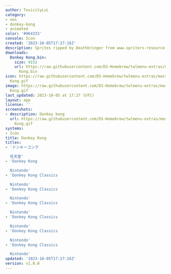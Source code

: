 ```yaml
---
author: ToxicityLvL
category:
- nes
- donkey-kong
- animated
color: '#964333'
console: Icon
created: '2023-10-05T17:27:16Z'
description: Sprites ripped by Deathbringer from www.spriters-resource.com
downloads:
  Donkey Kong.bin:
    size: 9152
    url: https://raw.githubusercontent.com/DS-Homebrew/twlmenu-extras/master/_nds/TWiLightMenu/icons/Donkey
      Kong.bin
icon: https://raw.githubusercontent.com/DS-Homebrew/twlmenu-extras/master/_nds/TWiLightMenu/icons/gif/Donkey
  Kong.gif
image: https://raw.githubusercontent.com/DS-Homebrew/twlmenu-extras/master/_nds/TWiLightMenu/icons/gif/Donkey
  Kong.gif
last_updated: 2023-10-05 at 17:27 (UTC)
layout: app
license: ''
screenshots:
- description: Donkey kong
  url: https://raw.githubusercontent.com/DS-Homebrew/twlmenu-extras/master/_nds/TWiLightMenu/icons/gif/Donkey
    Kong.gif
systems:
- Icon
title: Donkey Kong
titles:
- 'ドンキーコング

  任天堂'
- 'Donkey Kong

  Nintendo'
- 'Donkey Kong Classics

  Nintendo'
- 'Donkey Kong Classics

  Nintendo'
- 'Donkey Kong Classics

  Nintendo'
- 'Donkey Kong Classics

  Nintendo'
- 'Donkey Kong Classics

  Nintendo'
- 'Donkey Kong Classics

  Nintendo'
updated: '2023-10-05T17:27:16Z'
version: v1.0.0
---
```

